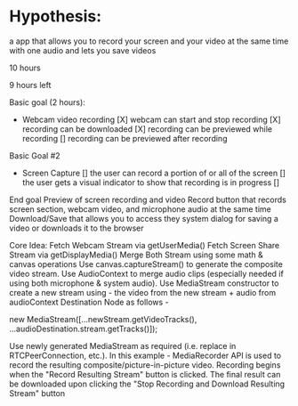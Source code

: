 # Hypothesis:

a app that allows you to record your screen and your video at the same time with one audio and lets you save videos

10 hours

9 hours left

Basic goal (2 hours):

- Webcam video recording
  [X] webcam can start and stop recording
  [X] recording can be downloaded
  [X] recording can be previewed while recording
  [] recording can be previewed after recording

Basic Goal #2

- Screen Capture
  [] the user can record a portion of or all of the screen
  [] the user gets a visual indicator to show that recording is in progress
  []

End goal
Preview of screen recording and video
Record button that records screen section, webcam video, and microphone audio at the same time
Download/Save that allows you to access they system dialog for saving a video or downloads it to the browser

Core Idea:
Fetch Webcam Stream via getUserMedia()
Fetch Screen Share Stream via getDisplayMedia()
Merge Both Stream using some math & canvas operations
Use canvas.captureStream() to generate the composite video stream.
Use AudioContext to merge audio clips (especially needed if using both microphone & system audio).
Use MediaStream constructor to create a new stream using - the video from the new stream + audio from audioContext Destination Node as follows -

new MediaStream([...newStream.getVideoTracks(), ...audioDestination.stream.getTracks()]);

Use newly generated MediaStream as required (i.e. replace in RTCPeerConnection, etc.).
In this example - MediaRecorder API is used to record the resulting composite/picture-in-picture video. Recording begins when the "Record Resulting Stream" button is clicked. The final result can be downloaded upon clicking the "Stop Recording and Download Resulting Stream" button
